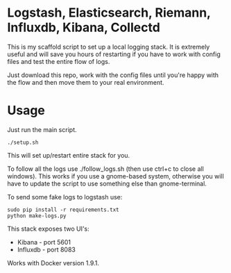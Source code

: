# Logstash, Elasticsearch, Riemann, Influxdb, Kibana, Collectd

This is my scaffold script to set up a local logging stack. It is extremely useful and will save you hours of restarting if you have to work with config files and test the entire flow of logs.

Just download this repo, work with the config files until you're happy with the flow and then move them to your real environment. 
# Usage 

Just run the main script.
```
./setup.sh
```
This will set up/restart entire stack for you.


To follow all the logs use ./follow_logs.sh (then use ctrl+c to close all windows). This works if you use a gnome-based system, otherwise you will have to update the script to use something else than gnome-terminal.

To send some fake logs to logstash use: 
```
sudo pip install -r requirements.txt
python make-logs.py
```

This stack exposes two UI's:
- Kibana - port 5601
- Influxdb - port 8083

Works with Docker version 1.9.1.
